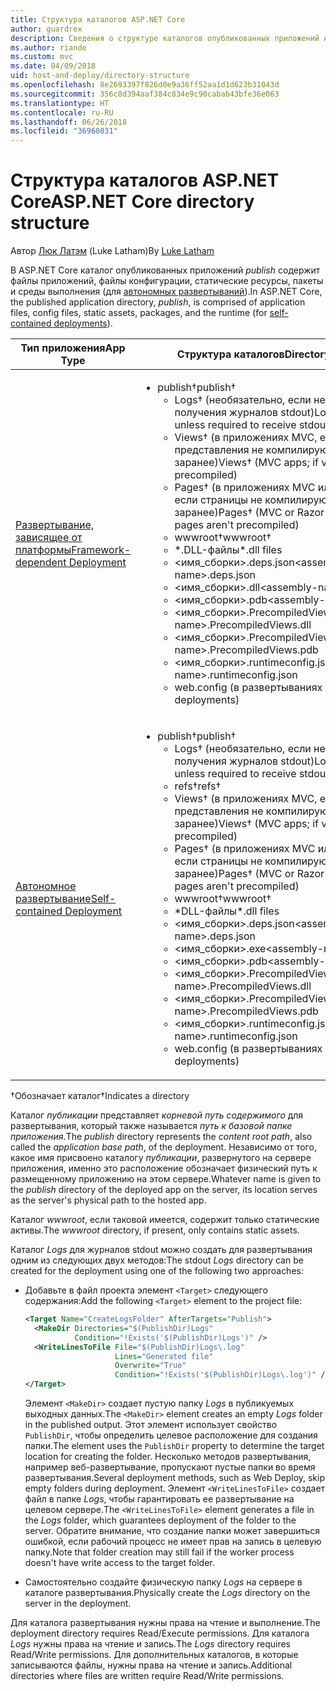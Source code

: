 ```yaml
---
title: Структура каталогов ASP.NET Core
author: guardrex
description: Сведения о структуре каталогов опубликованных приложений ASP.NET Core.
ms.author: riande
ms.custom: mvc
ms.date: 04/09/2018
uid: host-and-deploy/directory-structure
ms.openlocfilehash: 8e2693397f826d0e9a36ff52aa1d1d623b31043d
ms.sourcegitcommit: 356c8d394aaf384c834e9c90cabab43bfe36e063
ms.translationtype: HT
ms.contentlocale: ru-RU
ms.lasthandoff: 06/26/2018
ms.locfileid: "36960831"
---
```

# <a name="aspnet-core-directory-structure"></a><span data-ttu-id="5ed10-103">Структура каталогов ASP.NET Core</span><span class="sxs-lookup"><span data-stu-id="5ed10-103">ASP.NET Core directory structure</span></span>

<span data-ttu-id="5ed10-104">Автор [Люк Латэм](https://github.com/guardrex) (Luke Latham)</span><span class="sxs-lookup"><span data-stu-id="5ed10-104">By [Luke Latham](https://github.com/guardrex)</span></span>

<span data-ttu-id="5ed10-105">В ASP.NET Core каталог опубликованных приложений *publish* содержит файлы приложений, файлы конфигурации, статические ресурсы, пакеты и среды выполнения (для [автономных развертываний](/dotnet/core/deploying/#self-contained-deployments-scd)).</span><span class="sxs-lookup"><span data-stu-id="5ed10-105">In ASP.NET Core, the published application directory, *publish*, is comprised of application files, config files, static assets, packages, and the runtime (for [self-contained deployments](/dotnet/core/deploying/#self-contained-deployments-scd)).</span></span>


| <span data-ttu-id="5ed10-106">Тип приложения</span><span class="sxs-lookup"><span data-stu-id="5ed10-106">App Type</span></span> | <span data-ttu-id="5ed10-107">Структура каталогов</span><span class="sxs-lookup"><span data-stu-id="5ed10-107">Directory Structure</span></span> |
| -------- | ------------------- |
| [<span data-ttu-id="5ed10-108">Развертывание, зависящее от платформы</span><span class="sxs-lookup"><span data-stu-id="5ed10-108">Framework-dependent Deployment</span></span>](/dotnet/core/deploying/#framework-dependent-deployments-fdd) | <ul><li><span data-ttu-id="5ed10-109">publish&dagger;</span><span class="sxs-lookup"><span data-stu-id="5ed10-109">publish&dagger;</span></span><ul><li><span data-ttu-id="5ed10-110">Logs&dagger; (необязательно, если не требуется для получения журналов stdout)</span><span class="sxs-lookup"><span data-stu-id="5ed10-110">Logs&dagger; (optional unless required to receive stdout logs)</span></span></li><li><span data-ttu-id="5ed10-111">Views&dagger; (в приложениях MVC, если представления не компилируются заранее)</span><span class="sxs-lookup"><span data-stu-id="5ed10-111">Views&dagger; (MVC apps; if views aren't precompiled)</span></span></li><li><span data-ttu-id="5ed10-112">Pages&dagger; (в приложениях MVC или Razor Pages, если страницы не компилируются заранее)</span><span class="sxs-lookup"><span data-stu-id="5ed10-112">Pages&dagger; (MVC or Razor Pages apps; if pages aren't precompiled)</span></span></li><li><span data-ttu-id="5ed10-113">wwwroot&dagger;</span><span class="sxs-lookup"><span data-stu-id="5ed10-113">wwwroot&dagger;</span></span></li><li><span data-ttu-id="5ed10-114">\*\.DLL-файлы</span><span class="sxs-lookup"><span data-stu-id="5ed10-114">\*\.dll files</span></span></li><li><span data-ttu-id="5ed10-115">\<имя_сборки>.deps.json</span><span class="sxs-lookup"><span data-stu-id="5ed10-115">\<assembly-name>.deps.json</span></span></li><li><span data-ttu-id="5ed10-116">\<имя_сборки>.dll</span><span class="sxs-lookup"><span data-stu-id="5ed10-116">\<assembly-name>.dll</span></span></li><li><span data-ttu-id="5ed10-117">\<имя_сборки>.pdb</span><span class="sxs-lookup"><span data-stu-id="5ed10-117">\<assembly-name>.pdb</span></span></li><li><span data-ttu-id="5ed10-118">\<имя_сборки>.PrecompiledViews.dll</span><span class="sxs-lookup"><span data-stu-id="5ed10-118">\<assembly-name>.PrecompiledViews.dll</span></span></li><li><span data-ttu-id="5ed10-119">\<имя_сборки>.PrecompiledViews.pdb</span><span class="sxs-lookup"><span data-stu-id="5ed10-119">\<assembly-name>.PrecompiledViews.pdb</span></span></li><li><span data-ttu-id="5ed10-120">\<имя_сборки>.runtimeconfig.json</span><span class="sxs-lookup"><span data-stu-id="5ed10-120">\<assembly-name>.runtimeconfig.json</span></span></li><li><span data-ttu-id="5ed10-121">web.config (в развертываниях IIS)</span><span class="sxs-lookup"><span data-stu-id="5ed10-121">web.config (IIS deployments)</span></span></li></ul></li></ul> |
| [<span data-ttu-id="5ed10-122">Автономное развертывание</span><span class="sxs-lookup"><span data-stu-id="5ed10-122">Self-contained Deployment</span></span>](/dotnet/core/deploying/#self-contained-deployments-scd) | <ul><li><span data-ttu-id="5ed10-123">publish&dagger;</span><span class="sxs-lookup"><span data-stu-id="5ed10-123">publish&dagger;</span></span><ul><li><span data-ttu-id="5ed10-124">Logs&dagger; (необязательно, если не требуется для получения журналов stdout)</span><span class="sxs-lookup"><span data-stu-id="5ed10-124">Logs&dagger; (optional unless required to receive stdout logs)</span></span></li><li><span data-ttu-id="5ed10-125">refs&dagger;</span><span class="sxs-lookup"><span data-stu-id="5ed10-125">refs&dagger;</span></span></li><li><span data-ttu-id="5ed10-126">Views&dagger; (в приложениях MVC, если представления не компилируются заранее)</span><span class="sxs-lookup"><span data-stu-id="5ed10-126">Views&dagger; (MVC apps; if views aren't precompiled)</span></span></li><li><span data-ttu-id="5ed10-127">Pages&dagger; (в приложениях MVC или Razor Pages, если страницы не компилируются заранее)</span><span class="sxs-lookup"><span data-stu-id="5ed10-127">Pages&dagger; (MVC or Razor Pages apps; if pages aren't precompiled)</span></span></li><li><span data-ttu-id="5ed10-128">wwwroot&dagger;</span><span class="sxs-lookup"><span data-stu-id="5ed10-128">wwwroot&dagger;</span></span></li><li><span data-ttu-id="5ed10-129">\*DLL-файлы</span><span class="sxs-lookup"><span data-stu-id="5ed10-129">\*.dll files</span></span></li><li><span data-ttu-id="5ed10-130">\<имя_сборки>.deps.json</span><span class="sxs-lookup"><span data-stu-id="5ed10-130">\<assembly-name>.deps.json</span></span></li><li><span data-ttu-id="5ed10-131">\<имя_сборки>.exe</span><span class="sxs-lookup"><span data-stu-id="5ed10-131">\<assembly-name>.exe</span></span></li><li><span data-ttu-id="5ed10-132">\<имя_сборки>.pdb</span><span class="sxs-lookup"><span data-stu-id="5ed10-132">\<assembly-name>.pdb</span></span></li><li><span data-ttu-id="5ed10-133">\<имя_сборки>.PrecompiledViews.dll</span><span class="sxs-lookup"><span data-stu-id="5ed10-133">\<assembly-name>.PrecompiledViews.dll</span></span></li><li><span data-ttu-id="5ed10-134">\<имя_сборки>.PrecompiledViews.pdb</span><span class="sxs-lookup"><span data-stu-id="5ed10-134">\<assembly-name>.PrecompiledViews.pdb</span></span></li><li><span data-ttu-id="5ed10-135">\<имя_сборки>.runtimeconfig.json</span><span class="sxs-lookup"><span data-stu-id="5ed10-135">\<assembly-name>.runtimeconfig.json</span></span></li><li><span data-ttu-id="5ed10-136">web.config (в развертываниях IIS)</span><span class="sxs-lookup"><span data-stu-id="5ed10-136">web.config (IIS deployments)</span></span></li></ul></li></ul> |

<span data-ttu-id="5ed10-137">&dagger;Обозначает каталог</span><span class="sxs-lookup"><span data-stu-id="5ed10-137">&dagger;Indicates a directory</span></span>

<span data-ttu-id="5ed10-138">Каталог *публикации* представляет *корневой путь содержимого* для развертывания, который также называется *путь к базовой папке приложения*.</span><span class="sxs-lookup"><span data-stu-id="5ed10-138">The *publish* directory represents the *content root path*, also called the *application base path*, of the deployment.</span></span> <span data-ttu-id="5ed10-139">Независимо от того, какое имя присвоено каталогу *публикации*, развернутого на сервере приложения, именно это расположение обозначает физический путь к размещенному приложению на этом сервере.</span><span class="sxs-lookup"><span data-stu-id="5ed10-139">Whatever name is given to the *publish* directory of the deployed app on the server, its location serves as the server's physical path to the hosted app.</span></span>

<span data-ttu-id="5ed10-140">Каталог *wwwroot*, если таковой имеется, содержит только статические активы.</span><span class="sxs-lookup"><span data-stu-id="5ed10-140">The *wwwroot* directory, if present, only contains static assets.</span></span>

<span data-ttu-id="5ed10-141">Каталог *Logs* для журналов stdout можно создать для развертывания одним из следующих двух методов:</span><span class="sxs-lookup"><span data-stu-id="5ed10-141">The stdout *Logs* directory can be created for the deployment using one of the following two approaches:</span></span>

* <span data-ttu-id="5ed10-142">Добавьте в файл проекта элемент `<Target>` следующего содержания:</span><span class="sxs-lookup"><span data-stu-id="5ed10-142">Add the following `<Target>` element to the project file:</span></span>

   ```xml
   <Target Name="CreateLogsFolder" AfterTargets="Publish">
     <MakeDir Directories="$(PublishDir)Logs" 
              Condition="!Exists('$(PublishDir)Logs')" />
     <WriteLinesToFile File="$(PublishDir)Logs\.log" 
                       Lines="Generated file" 
                       Overwrite="True" 
                       Condition="!Exists('$(PublishDir)Logs\.log')" />
   </Target>
   ```

   <span data-ttu-id="5ed10-143">Элемент `<MakeDir>` создает пустую папку *Logs* в публикуемых выходных данных.</span><span class="sxs-lookup"><span data-stu-id="5ed10-143">The `<MakeDir>` element creates an empty *Logs* folder in the published output.</span></span> <span data-ttu-id="5ed10-144">Этот элемент использует свойство `PublishDir`, чтобы определить целевое расположение для создания папки.</span><span class="sxs-lookup"><span data-stu-id="5ed10-144">The element uses the `PublishDir` property to determine the target location for creating the folder.</span></span> <span data-ttu-id="5ed10-145">Несколько методов развертывания, например веб-развертывание, пропускают пустые папки во время развертывания.</span><span class="sxs-lookup"><span data-stu-id="5ed10-145">Several deployment methods, such as Web Deploy, skip empty folders during deployment.</span></span> <span data-ttu-id="5ed10-146">Элемент `<WriteLinesToFile>` создает файл в папке *Logs*, чтобы гарантировать ее развертывание на целевом сервере.</span><span class="sxs-lookup"><span data-stu-id="5ed10-146">The `<WriteLinesToFile>` element generates a file in the *Logs* folder, which guarantees deployment of the folder to the server.</span></span> <span data-ttu-id="5ed10-147">Обратите внимание, что создание папки может завершиться ошибкой, если рабочий процесс не имеет прав на запись в целевую папку.</span><span class="sxs-lookup"><span data-stu-id="5ed10-147">Note that folder creation may still fail if the worker process doesn't have write access to the target folder.</span></span>

* <span data-ttu-id="5ed10-148">Самостоятельно создайте физическую папку *Logs* на сервере в каталоге развертывания.</span><span class="sxs-lookup"><span data-stu-id="5ed10-148">Physically create the *Logs* directory on the server in the deployment.</span></span>

<span data-ttu-id="5ed10-149">Для каталога развертывания нужны права на чтение и выполнение.</span><span class="sxs-lookup"><span data-stu-id="5ed10-149">The deployment directory requires Read/Execute permissions.</span></span> <span data-ttu-id="5ed10-150">Для каталога *Logs* нужны права на чтение и запись.</span><span class="sxs-lookup"><span data-stu-id="5ed10-150">The *Logs* directory requires Read/Write permissions.</span></span> <span data-ttu-id="5ed10-151">Для дополнительных каталогов, в которые записываются файлы, нужны права на чтение и запись.</span><span class="sxs-lookup"><span data-stu-id="5ed10-151">Additional directories where files are written require Read/Write permissions.</span></span>
